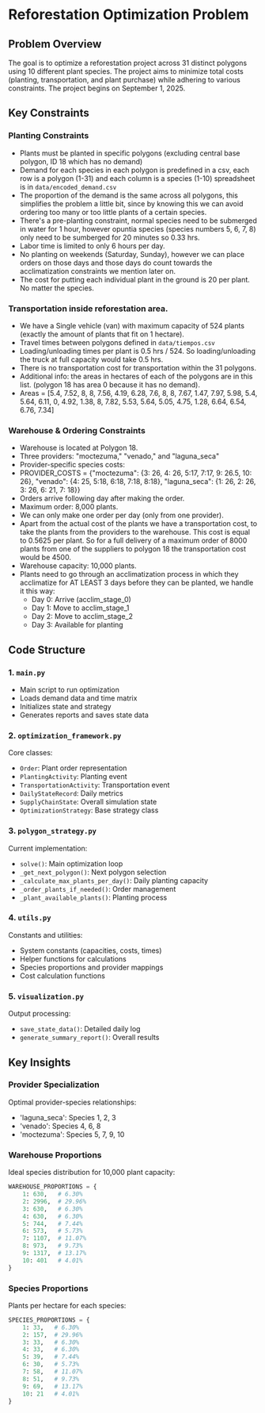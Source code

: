 # Reforestation Optimization Problem

## Problem Overview

The goal is to optimize a reforestation project across 31 distinct polygons using 10 different plant species. The project aims to minimize total costs (planting, transportation, and plant purchase) while adhering to various constraints. The project begins on September 1, 2025.

## Key Constraints

### Planting Constraints

- Plants must be planted in specific polygons (excluding central base polygon, ID 18 which has no demand)
- Demand for each species in each polygon is predefined in a csv, each row is a polygon (1-31) and each column is a species (1-10) spreadsheet is in `data/encoded_demand.csv`
- The proportion of the demand is the same across all polygons, this simplifies the problem a little bit, since by knowing this we can avoid ordering too many or too little plants of a certain species.
- There's a pre-planting constraint, normal species need to be submerged in water for 1 hour, however opuntia species (species numbers 5, 6, 7, 8) only need to be sumberged for 20 minutes so 0.33 hrs.
- Labor time is limited to only 6 hours per day.
- No planting on weekends (Saturday, Sunday), however we can place orders on those days and those days do count towards the acclimatization constraints we mention later on.
- The cost for putting each individual plant in the ground is 20 per plant. No matter the species.

### Transportation inside reforestation area.

- We have a Single vehicle (van) with maximum capacity of 524 plants (exactly the amount of plants that fit on 1 hectare).
- Travel times between polygons defined in `data/tiempos.csv`
- Loading/unloading times per plant is 0.5 hrs / 524. So loading/unloading the truck at full capacity would take 0.5 hrs.
- There is no transportation cost for transportation within the 31 polygons.
- Additional info: the areas in hectares of each of the polygons are in this list. (polygon 18 has area 0 because it has no demand).
- Areas = [5.4, 7.52, 8, 8, 7.56, 4.19, 6.28, 7.6, 8, 8, 7.67, 1.47, 7.97, 5.98, 5.4, 5.64, 6.11, 0, 4.92, 1.38, 8, 7.82, 5.53, 5.64, 5.05, 4.75, 1.28, 6.64, 6.54, 6.76, 7.34]

### Warehouse & Ordering Constraints

- Warehouse is located at Polygon 18.
- Three providers: "moctezuma," "venado," and "laguna_seca"
- Provider-specific species costs:
- PROVIDER_COSTS = {"moctezuma": {3: 26, 4: 26, 5:17, 7:17, 9: 26.5, 10: 26}, "venado": {4: 25, 5:18, 6:18, 7:18, 8:18}, "laguna_seca": {1: 26, 2: 26, 3: 26, 6: 21, 7: 18}}
- Orders arrive following day after making the order.
- Maximum order: 8,000 plants.
- We can only make one order per day (only from one provider).
- Apart from the actual cost of the plants we have a transportation cost, to take the plants from the providers to the warehouse. This cost is equal to 0.5625 per plant. So for a full delivery of a maximum order of 8000 plants from one of the suppliers to polygon 18 the transportation cost would be 4500.
- Warehouse capacity: 10,000 plants.
- Plants need to go through an acclimatization process in which they acclimatize for AT LEAST 3 days before they can be planted, we handle it this way:
  - Day 0: Arrive (acclim_stage_0)
  - Day 1: Move to acclim_stage_1
  - Day 2: Move to acclim_stage_2
  - Day 3: Available for planting

## Code Structure

### 1. `main.py`

- Main script to run optimization
- Loads demand data and time matrix
- Initializes state and strategy
- Generates reports and saves state data

### 2. `optimization_framework.py`

Core classes:

- `Order`: Plant order representation
- `PlantingActivity`: Planting event
- `TransportationActivity`: Transportation event
- `DailyStateRecord`: Daily metrics
- `SupplyChainState`: Overall simulation state
- `OptimizationStrategy`: Base strategy class

### 3. `polygon_strategy.py`

Current implementation:

- `solve()`: Main optimization loop
- `_get_next_polygon()`: Next polygon selection
- `_calculate_max_plants_per_day()`: Daily planting capacity
- `_order_plants_if_needed()`: Order management
- `_plant_available_plants()`: Planting process

### 4. `utils.py`

Constants and utilities:

- System constants (capacities, costs, times)
- Helper functions for calculations
- Species proportions and provider mappings
- Cost calculation functions

### 5. `visualization.py`

Output processing:

- `save_state_data()`: Detailed daily log
- `generate_summary_report()`: Overall results

## Key Insights

### Provider Specialization

Optimal provider-species relationships:

- 'laguna_seca': Species 1, 2, 3
- 'venado': Species 4, 6, 8
- 'moctezuma': Species 5, 7, 9, 10

### Warehouse Proportions

Ideal species distribution for 10,000 plant capacity:

```python
WAREHOUSE_PROPORTIONS = {
    1: 630,   # 6.30%
    2: 2996,  # 29.96%
    3: 630,   # 6.30%
    4: 630,   # 6.30%
    5: 744,   # 7.44%
    6: 573,   # 5.73%
    7: 1107,  # 11.07%
    8: 973,   # 9.73%
    9: 1317,  # 13.17%
    10: 401   # 4.01%
}
```

### Species Proportions

Plants per hectare for each species:

```python
SPECIES_PROPORTIONS = {
    1: 33,   # 6.30%
    2: 157,  # 29.96%
    3: 33,   # 6.30%
    4: 33,   # 6.30%
    5: 39,   # 7.44%
    6: 30,   # 5.73%
    7: 58,   # 11.07%
    8: 51,   # 9.73%
    9: 69,   # 13.17%
    10: 21   # 4.01%
}
```
